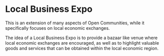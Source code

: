 Local Business Expo
===================

This is an extension of many aspects of Open Communities, while it specifically focuses on local economic exchanges.

The idea of a Local Business Expo is to provide a bazaar like venue where local economic exchanges are encouraged, as well as to highlight valuable goods and services that can be obtained within the local economic region.

